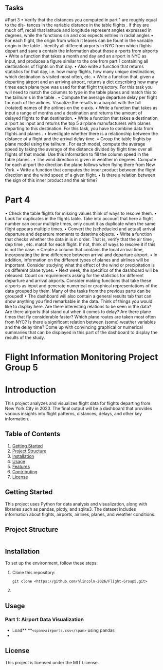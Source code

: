 ## Tasks

#Part 3
• Verify that the distances you computed in part 1 are roughly equal to the dis- tances in the variable distance in the table flights . If they are much off, recall that latitude and longitude represent angles expressed in degrees, while the functions sin and cos expects entries in radial angles
• For each flight, the origin from which it leaves can be fount in the variable origin in the table . Identify all different airports in NYC from
which flights depart and save a contain the information about those
airports from airports
• Write a function that takes a month and day and an airport in NYC as input,
and produces a figure similar to the one from part 1 containing all destinations
of flights on that day.
• Also write a function that returns statistics for that day, i.e. how many flights,
how many unique destinations, which destination is visited most often, etc.
• Write a function that, given a departing airport and an arriving airport, returns a dict describing how many times each plane type was used for that flight
trajectory. For this task you will need to match the columns to type
in the table planes and match this to the tailnum s in the table .
• Compute the average departure delay per flight for each of the airlines. Visualize
the results in a barplot with the full (rotated) names of the airlines on the x-axis.
• Write a function that takes as input a range of months and a destination and
returns the amount of delayed flights to that destination.
• Write a function that takes a destination airport as input and returns the top 5
airplane manufacturers with planes departing to this destination. For this task,
you have to combine data from flights and planes .
• Investigate whether there is a relationship between the distance of a flight and
the arrival delay time.
• Group the table flights by plane model using the tailnum . For each model,
compute the average speed by taking the average of the distance divided by flight time over all flights of that model. Use this information to fill the column speed
in the table planes .
• The wind direction is given in weather in degrees. Compute for each airport the direction the plane follows when flying there from New York.
• Write a function that computes the inner product between the flight direction and the wind speed of a given flight.
• Is there a relation between the sign of this inner product and the air time?

# Part 4
• Check the table flights for missing values think of ways to resolve them.
• Look for duplicates in the flights table. Take into account that here a flight number can occur multiple times, only count it as duplicate when the same flight
appears multiple times.
• Convert the (schedueled and actual) arrival departure and departure moments
to datetime objects.
• Write a function that checks whether the data in   is in order. That
is, verify that the air time , dep time ,   etc. match for each
flight. If not, think of ways to resolve it if this is not the case.
• Create a column that contains the local arrival time, incorporating the time
difference between arrival and departure airport.
• In addition, information on the different types of planes and airlines will be
important. Consider studying what the effect of the wind or precipitation is on
different plane types.
• Next week, the specifics of the dashboard will be released. Count on requirements
asking for the statistics for different departure and arrival airports. Consider making functions that take these airports as input and generate numerical or graphical representations of the data grouped by them. Many of the tasks from the previous parts can be grouped!
• The dashboard will also contain a general results tab that can show anything you find remarkable in the data. Think of things you would like to display here. Are there interesting relations to be seen in the data? Are there airports that stand out when it comes to delay? Are there plane times that fly considerable faster? Which plane routes are taken most often from NYC? Is there a significant relation between (some) weather variables and the delay time? Come up with convincing graphical or numerical summaries that can be displayed in this part of the dashboard to display the results of the study.



# Flight Information Monitoring Project Group 5

# Introduction

This project analyzes and visualizes flight data for flights departing from New York City in 2023. The final output will be a dashboard that provides various insights into flight patterns, distances, delays, and other key information.

## Table of Contents

1. [Getting Started]()
2. [Project Structure]()
3. [Installation]()
4. [Usage]()
5. [Features]()
6. [Contributing]()
7. [License]()

## Getting Started

This project uses Python for data analysis and visualization, along with libraries such as pandas, plotly, and sqlite3. The dataset includes information about flights, airports, airlines, planes, and weather conditions.

## Project Structure

```

```

## Installation

To set up the environment, follow these steps:

1. Clone this repository:
   ```
   git clone <https://github.com/hlincoln-2026/Flight-Group5.git>
   ```
2. 

## Usage

### Part 1: Airport Data Visualization

* Load** **`<span>airports.csv</span>` using pandas
* 

## License

This project is licensed under the MIT License.
